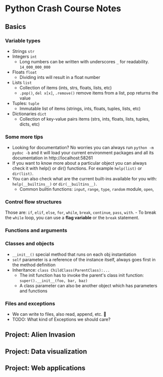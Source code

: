 # Python Crash Course Notes

## Basics
### Variable types
- Strings `str`
- Integers `int`
    - Long numbers can be written with underscores `_` for readability. `14_000_000_000`
- Floats `float`
    - Dividing ints will result in a float number
- Lists `list`
    - Collection of items (ints, strs, floats, lists, etc)
    - `.pop()`, `del x[x]`, `.remove()` remove items from a list, pop returns the value
- Tuples: `tuple`
    - Immutable list of items (strings, ints, floats, tuples, lists, etc)
- Dictionaries `dict`
    - Collection of key-value pairs items (strs, ints, floats, lists, tuples, dicts, etc)

### Some more tips
- Looking for documentation? No worries you can always run `python -m pydoc -b` and it will load your current environment packages and all its documentation in http://localhost:58261
- If you want to know more about a particular object you can always check it with help() or dir() functions. For example `help(list)` or `dir(list)`.
- You can also check what are the current built-ins available for you with: `help(__builtins__)` or `dir(__builtins__)`.
    - Common builtin functions: `input`, `range`, `type`, `random` module, `open`, 

### Control flow structures
Those are: `if`, `elif`, `else`, `for`, `while`, `break`, `continue`, `pass`, `with`.
    - To break the `while` loop, you can use a **flag variable** or the `break` statement.

### Functions and arguments

### Classes and objects
- `__init__()` special method that runs on each obj instantiation
- `self` parameter is a reference of the instance itself, always goes first in the method definition
- Inheritance: `class ChildClass(ParentClass):...`
    - The init function has to invoke the parent's class init function: `super().__init__(foo, bar, baz)`
    - A class parameter can also be another object which has parameters and functions

### Files and exceptions
- We can write to files, also read, append, etc. :duck:
- TODO: What kind of Exceptions we should care? 

## Project: Alien Invasion
## Project: Data visualization
## Project: Web applications
